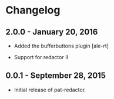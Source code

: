 # Changelog


## 2.0.0 - January 20, 2016

- Added the bufferbuttons plugin
  [ale-rt]

- Support for redactor II

## 0.0.1 - September 28, 2015

- Initial release of pat-redactor.
